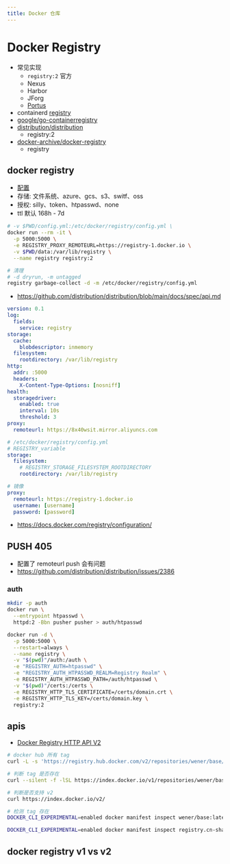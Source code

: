 ```yaml
---
title: Docker 仓库
---
```


# Docker Registry

- 常见实现
  - `registry:2` 官方
  - Nexus
  - Harbor
  - JForg
  - [Portus](https://github.com/SUSE/Portus)
- containerd [registry](https://github.com/containerd/cri/blob/master/docs/registry.md)
- [google/go-containerregistry](https://github.com/google/go-containerregistry)
- [distribution/distribution](https://github.com/distribution/distribution)
  - registry:2
- [docker-archive/docker-registry](https://github.com/docker-archive/docker-registry)
  - registry

## docker registry


- [配置](https://distribution.github.io/distribution/about/configuration/)
- 存储: 文件系统、azure、gcs、s3、switf、oss
- 授权: silly、token、htpasswd、none
- ttl 默认 168h - 7d

```bash
# -v $PWD/config.yml:/etc/docker/registry/config.yml \
docker run --rm -it \
  -p 5000:5000 \
  -e REGISTRY_PROXY_REMOTEURL=https://registry-1.docker.io \
  -v $PWD/data:/var/lib/registry \
  --name registry registry:2
```

```bash
# 清理
# -d dryrun, -m untagged
registry garbage-collect -d -m /etc/docker/registry/config.yml
```

- https://github.com/distribution/distribution/blob/main/docs/spec/api.md


```yaml
version: 0.1
log:
  fields:
    service: registry
storage:
  cache:
    blobdescriptor: inmemory
  filesystem:
    rootdirectory: /var/lib/registry
http:
  addr: :5000
  headers:
    X-Content-Type-Options: [nosniff]
health:
  storagedriver:
    enabled: true
    interval: 10s
    threshold: 3
proxy:
  remoteurl: https://8x40wsit.mirror.aliyuncs.com
```

```yaml
# /etc/docker/registry/config.yml
# REGISTRY_variable
storage:
  filesystem:
    # REGISTRY_STORAGE_FILESYSTEM_ROOTDIRECTORY
    rootdirectory: /var/lib/registry

# 镜像
proxy:
  remoteurl: https://registry-1.docker.io
  username: [username]
  password: [password]
```

- https://docs.docker.com/registry/configuration/

## PUSH 405

- 配置了 remoteurl push 会有问题
- https://github.com/distribution/distribution/issues/2386

### auth

```bash
mkdir -p auth
docker run \
  --entrypoint htpasswd \
  httpd:2 -Bbn pusher pusher > auth/htpasswd

docker run -d \
  -p 5000:5000 \
  --restart=always \
  --name registry \
  -v "$(pwd)"/auth:/auth \
  -e "REGISTRY_AUTH=htpasswd" \
  -e "REGISTRY_AUTH_HTPASSWD_REALM=Registry Realm" \
  -e REGISTRY_AUTH_HTPASSWD_PATH=/auth/htpasswd \
  -v "$(pwd)"/certs:/certs \
  -e REGISTRY_HTTP_TLS_CERTIFICATE=/certs/domain.crt \
  -e REGISTRY_HTTP_TLS_KEY=/certs/domain.key \
  registry:2
```


## apis

- [Docker Registry HTTP API V2](https://docs.docker.com/registry/spec/api)

```bash
# docker hub 所有 tag
curl -L -s 'https://registry.hub.docker.com/v2/repositories/wener/base/tags?page_size=1024'|jq '."results"[].name'

# 判断 tag 是否存在
curl --silent -f -lSL https://index.docker.io/v1/repositories/wener/base/tags/latest > /dev/null

# 判断是否支持 v2
curl https://index.docker.io/v2/

# 检测 tag 存在
DOCKER_CLI_EXPERIMENTAL=enabled docker manifest inspect wener/base:latest

DOCKER_CLI_EXPERIMENTAL=enabled docker manifest inspect registry.cn-shanghai.aliyuncs.com/gcr-sync/cadvisor_cadvisor:v0.36.0
```

## docker registry v1 vs v2
